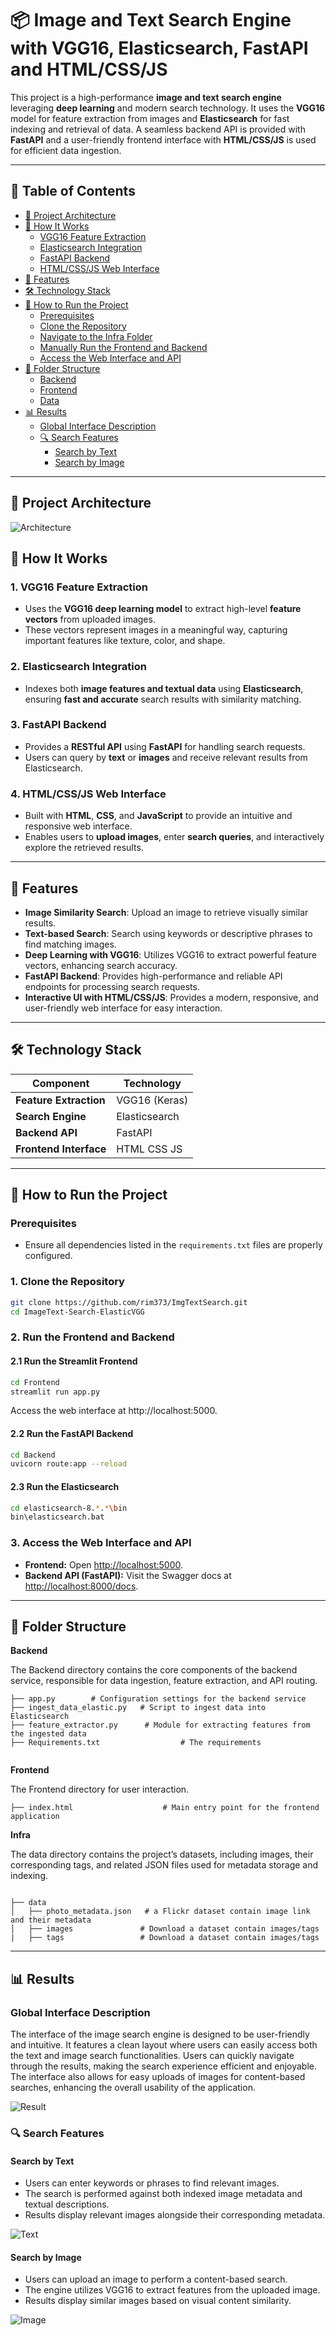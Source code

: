 
# 📦 Image and Text Search Engine with VGG16, Elasticsearch, FastAPI and HTML/CSS/JS

This project is a high-performance **image and text search engine** leveraging **deep learning** and modern search technology. It uses the **VGG16** model for feature extraction from images and **Elasticsearch** for fast indexing and retrieval of data. A seamless backend API is provided with **FastAPI** and a user-friendly frontend interface with **HTML/CSS/JS** is used for efficient data ingestion.

---


## 📜 Table of Contents

- [📂 Project Architecture](#-project-architecture)
- [🚀 How It Works](#-how-it-works)
  - [VGG16 Feature Extraction](#1-vgg16-feature-extraction)
  - [Elasticsearch Integration](#2-elasticsearch-integration)
  - [FastAPI Backend](#3-fastapi-backend)
  - [HTML/CSS/JS Web Interface](#4-streamlit-web-interface)
- [📸 Features](#-features)
- [🛠️ Technology Stack](#%EF%B8%8F-technology-stack)
- [🔧 How to Run the Project](#-how-to-run-the-project)
  - [Prerequisites](#prerequisites)
  - [Clone the Repository](#1-clone-the-repository)
  - [Navigate to the Infra Folder](#2-navigate-to-the-infra-folder)
  - [Manually Run the Frontend and Backend](#3-manually-run-the-frontend-and-backend)
  - [Access the Web Interface and API](#5-access-the-web-interface-and-api)
- [📂 Folder Structure](#-folder-structure)
  - [Backend](#backend)
  - [Frontend](#frontend)
  - [Data](#data)
- [📊 Results](#-results)
  - [Global Interface Description](#global-interface-description)
  - [🔍 Search Features](#-search-features)
    - [Search by Text](#search-by-text)
    - [Search by Image](#search-by-image)

---

## 📂 **Project Architecture**
![Architecture](images/Architecture.png)

## 🚀 **How It Works**

### 1. **VGG16 Feature Extraction**  
- Uses the **VGG16 deep learning model** to extract high-level **feature vectors** from uploaded images.  
- These vectors represent images in a meaningful way, capturing important features like texture, color, and shape.

### 2. **Elasticsearch Integration**  
- Indexes both **image features and textual data** using **Elasticsearch**, ensuring **fast and accurate** search results with similarity matching. 

### 3. **FastAPI Backend**  
- Provides a **RESTful API** using **FastAPI** for handling search requests.  
- Users can query by **text** or **images** and receive relevant results from Elasticsearch.

### 4. **HTML/CSS/JS Web Interface**  
- Built with **HTML**, **CSS**, and **JavaScript** to provide an intuitive and responsive web interface.
- Enables users to **upload images**, enter **search queries**, and interactively explore the retrieved results.



---

## 📸 **Features**

- **Image Similarity Search**: Upload an image to retrieve visually similar results.
- **Text-based Search**: Search using keywords or descriptive phrases to find matching images.
- **Deep Learning with VGG16**: Utilizes VGG16 to extract powerful feature vectors, enhancing search accuracy.
- **FastAPI Backend**: Provides high-performance and reliable API endpoints for processing search requests.
- **Interactive UI with HTML/CSS/JS**: Provides a modern, responsive, and user-friendly web interface for easy interaction.


---

## 🛠️ **Technology Stack**

| Component         | Technology    |
|-------------------|---------------|
| **Feature Extraction** | VGG16 (Keras) |
| **Search Engine**     | Elasticsearch |
| **Backend API**       | FastAPI       |
| **Frontend Interface**| HTML CSS JS   |


---


## 🔧 **How to Run the Project**

### Prerequisites  
- Ensure all dependencies listed in the `requirements.txt` files are properly configured.

### 1. **Clone the Repository**

```bash
git clone https://github.com/rim373/ImgTextSearch.git
cd ImageText-Search-ElasticVGG
```

### 2. **Run the Frontend and Backend** 
#### 2.1 Run the Streamlit Frontend
```bash
cd Frontend
streamlit run app.py
```
Access the web interface at http://localhost:5000.

#### 2.2 Run the FastAPI Backend
```bash
cd Backend
uvicorn route:app --reload
```
#### 2.3 Run the Elasticsearch
```bash
cd elasticsearch-8.*.*\bin
bin\elasticsearch.bat
```

### 3. **Access the Web Interface and API**  
- **Frontend:** Open [http://localhost:5000](http://localhost:5000).  
- **Backend API (FastAPI):** Visit the Swagger docs at [http://localhost:8000/docs](http://localhost:8000/docs).

---

## 📂 **Folder Structure**

**Backend**

The Backend directory contains the core components of the backend service, responsible for data ingestion, feature extraction, and API routing.


```
├── app.py        # Configuration settings for the backend service
├── ingest_data_elastic.py   # Script to ingest data into Elasticsearch
├── feature_extractor.py      # Module for extracting features from the ingested data
├── Requirements.txt                  # The requirements 
        
```
**Frontend**

The Frontend directory for user interaction.

```
├── index.html                    # Main entry point for the frontend application
```
**Infra**

The data directory contains the project’s datasets, including images, their corresponding tags, and related JSON files used for metadata storage and indexing.

```

├── data 
│   ├── photo_metadata.json   # a Flickr dataset contain image link and their metadata
│   ├── images               # Download a dataset contain images/tags
|   ├── tags                 # Download a dataset contain images/tags   
```
---


## 📊 Results
### Global Interface Description
The interface of the image search engine is designed to be user-friendly and intuitive. It features a clean layout where users can easily access both the text and image search functionalities. Users can quickly navigate through the results, making the search experience efficient and enjoyable. The interface also allows for easy uploads of images for content-based searches, enhancing the overall usability of the application.

![Result](images/interface.png)

### 🔍 Search Features

#### Search by Text
- Users can enter keywords or phrases to find relevant images.
- The search is performed against both indexed image metadata and textual descriptions.
- Results display relevant images alongside their corresponding metadata.

![Text](images/text.png)
#### Search by Image
- Users can upload an image to perform a content-based search.
- The engine utilizes VGG16 to extract features from the uploaded image.
- Results display similar images based on visual content similarity.

![Image](images/image.png)

